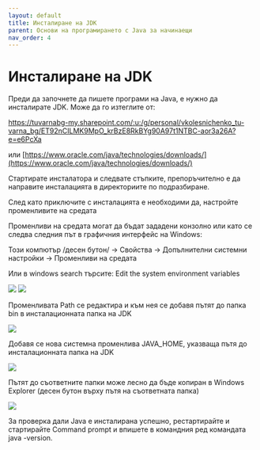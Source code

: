 ```yaml
---
layout: default
title: Инсталиране на JDK
parent: Основи на програмирането с Java за начинаещи
nav_order: 4
---
```


# Инсталиране на JDK

Преди да започнете да пишете програми на Java, е нужно да инсталирате JDK. Може да го изтеглите от:&#x20;

https://tuvarnabg-my.sharepoint.com/:u:/g/personal/vkolesnichenko_tu-varna_bg/ET92nCILMK9MpO_krBzE8RkBYg90A97t1NTBC-aor3a26A?e=e6PcXa

или [https://www.oracle.com/java/technologies/downloads/](https://www.oracle.com/java/technologies/downloads/)

Стартирате инсталатора и следвате стъпките, препоръчително е да направите инсталацията в директориите по подразбиране.

След като приключите с инсталацията е необходими да, настройте променливите на средата

Променливи на средата могат да бъдат зададени конзолно или като се следва следния път в графичния интерфейс на Windows:

Този компютър /десен бутон/ -> Свойства -> Допълнителни системни настройки -> Променливи на средата

Или в windows search търсите: Edit the system environment variables

![](<../../../.gitbook/assets/2 (1).png>) ![](../../../.gitbook/assets/3.png)

Променливата Path се редактира и към нея се добавя пътят до папка bin в инсталационната папка на JDK

![](<../../../.gitbook/assets/4 (1).png>)

Добавя се нова системна променлива JAVA\_HOME, указваща пътя до инсталационната папка на JDK

![](<../../../.gitbook/assets/5 (1).png>)

Пътят до съответните папки може лесно да бъде копиран в Windows Explorer (десен бутон върху пътя на съответната папка)

![](../../../.gitbook/assets/6.png)

За проверка дали Java е инсталирана успешно, рестартирайте и стартирайте Command prompt и впишете в командния ред командата java -version.
